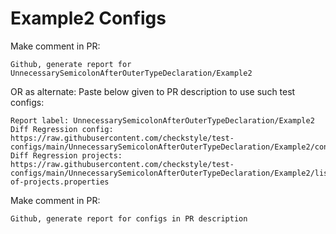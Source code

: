 # Example2 Configs
Make comment in PR:
```
Github, generate report for UnnecessarySemicolonAfterOuterTypeDeclaration/Example2
```
OR as alternate:
Paste below given to PR description to use such test configs:
```
Report label: UnnecessarySemicolonAfterOuterTypeDeclaration/Example2
Diff Regression config: https://raw.githubusercontent.com/checkstyle/test-configs/main/UnnecessarySemicolonAfterOuterTypeDeclaration/Example2/config.xml
Diff Regression projects: https://raw.githubusercontent.com/checkstyle/test-configs/main/UnnecessarySemicolonAfterOuterTypeDeclaration/Example2/list-of-projects.properties
```
Make comment in PR:
```
Github, generate report for configs in PR description
```
